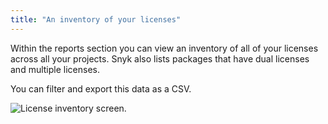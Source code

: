 ```yaml
---
title: "An inventory of your licenses"
---
```


Within the reports section you can view an inventory of all of your licenses across all your projects. Snyk also lists packages that have dual licenses and multiple licenses. 

You can filter and export this data as a CSV.

![License inventory screen.](https://res.cloudinary.com/snyk/image/upload/c_scale,q_auto,w_500/v1519055684/docs/license-inventory.png)
